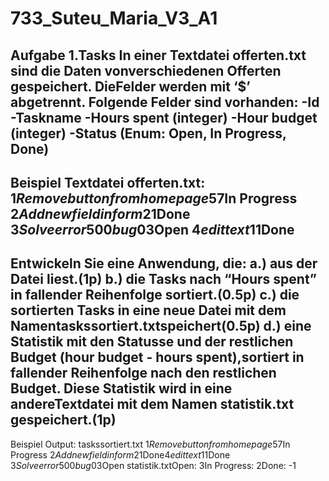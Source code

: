 # 733_Suteu_Maria_V3_A1

Aufgabe 1.Tasks
In einer Textdatei offerten.txt sind die Daten vonverschiedenen Offerten gespeichert. 
DieFelder werden mit ‘$’ abgetrennt.
Folgende Felder sind vorhanden:
-Id
-Taskname
-Hours spent (integer)
-Hour budget (integer)
-Status (Enum: Open, In Progress, Done)
-------------------------------------------------------------------------------------------------------------------------------
Beispiel Textdatei offerten.txt:
1$Remove button from homepage$5$7$In Progress
2$Add new field in form$2$1$Done
3$Solve error 500 bug$0$3$Open
4$edit text$1$1$Done
-------------------------------------------------------------------------------------------------------------------------------
Entwickeln Sie eine Anwendung, die:
a.) aus der Datei liest.(1p)
b.) die Tasks nach “Hours spent” in fallender Reihenfolge sortiert.(0.5p)
c.) die sortierten Tasks  in eine neue Datei mit dem Namentaskssortiert.txtspeichert(0.5p)
d.) eine Statistik mit den Statusse und der restlichen Budget (hour budget - hours spent),sortiert in fallender Reihenfolge nach den restlichen Budget. 
Diese Statistik wird in eine andereTextdatei mit dem Namen statistik.txt gespeichert.(1p)
-------------------------------------------------------------------------------------------------------------------------------
Beispiel Output: taskssortiert.txt 
1$Remove button from homepage$5$7$In Progress
2$Add new field in form$2$1$Done4$edit text$1$1$Done
3$Solve error 500 bug$0$3$Open
statistik.txtOpen: 3In Progress: 2Done: -1
